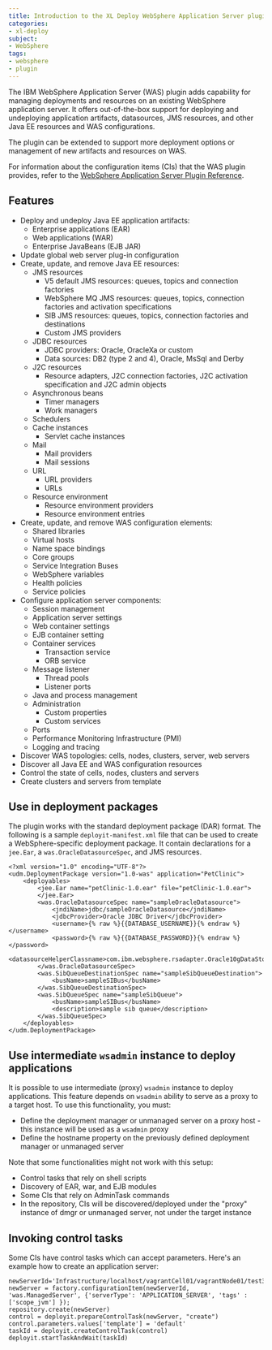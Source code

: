 ```yaml
---
title: Introduction to the XL Deploy WebSphere Application Server plugin
categories:
- xl-deploy
subject:
- WebSphere
tags:
- websphere
- plugin
---
```


The IBM WebSphere Application Server (WAS) plugin adds capability for managing deployments and resources on an existing WebSphere application server. It offers out-of-the-box support for deploying and undeploying application artifacts, datasources, JMS resources, and other Java EE resources and WAS configurations.

The plugin can be extended to support more deployment options or management of new artifacts and resources on WAS.

For information about the configuration items (CIs) that the WAS plugin provides, refer to the [WebSphere Application Server Plugin Reference](/xl-deploy/latest/wasPluginManual.html).

## Features

* Deploy and undeploy Java EE application artifacts:
    * Enterprise applications (EAR)
    * Web applications (WAR)
    * Enterprise JavaBeans (EJB JAR)
* Update global web server plug-in configuration
* Create, update, and remove Java EE resources:
    * JMS resources
        * V5 default JMS resources: queues, topics and connection factories
        * WebSphere MQ JMS resources: queues, topics, connection factories and activation specifications
        * SIB JMS resources: queues, topics, connection factories and destinations
        * Custom JMS providers
    * JDBC resources
        * JDBC providers: Oracle, OracleXa or custom
        * Data sources: DB2 (type 2 and 4), Oracle, MsSql and Derby
    * J2C resources
        * Resource adapters, J2C connection factories, J2C activation specification and J2C admin objects
    * Asynchronous beans
        * Timer managers
        * Work managers
    * Schedulers
    * Cache instances
        * Servlet cache instances
    * Mail
        * Mail providers
        * Mail sessions
    * URL
        * URL providers
        * URLs
    * Resource environment
        * Resource environment providers
        * Resource environment entries
* Create, update, and remove WAS configuration elements:
    * Shared libraries
    * Virtual hosts
    * Name space bindings
    * Core groups
    * Service Integration Buses
    * WebSphere variables
    * Health policies
    * Service policies
* Configure application server components:
    * Session management
    * Application server settings
    * Web container settings
    * EJB container setting
    * Container services
        * Transaction service
        * ORB service
    * Message listener
        * Thread pools
        * Listener ports
    * Java and process management
    * Administration
        * Custom properties
        * Custom services
    * Ports
    + Performance Monitoring Infrastructure (PMI)
    * Logging and tracing
* Discover WAS topologies: cells, nodes, clusters, server, web servers
* Discover all Java EE and WAS configuration resources
* Control the state of cells, nodes, clusters and servers
* Create clusters and servers from template

## Use in deployment packages

The plugin works with the standard deployment package (DAR) format. The following is a sample `deployit-manifest.xml` file that can be used to create a WebSphere-specific deployment package. It contain declarations for a `jee.Ear`, a `was.OracleDatasourceSpec`, and JMS resources.

    <?xml version="1.0" encoding="UTF-8"?>
    <udm.DeploymentPackage version="1.0-was" application="PetClinic">
        <deployables>
            <jee.Ear name="petClinic-1.0.ear" file="petClinic-1.0.ear">
            </jee.Ear>
            <was.OracleDatasourceSpec name="sampleOracleDatasource">
                <jndiName>jdbc/sampleOracleDatasource</jndiName>
                <jdbcProvider>Oracle JDBC Driver</jdbcProvider>
                <username>{% raw %}{{DATABASE_USERNAME}}{% endraw %}</username>
                <password>{% raw %}{{DATABASE_PASSWORD}}{% endraw %}</password>
                <datasourceHelperClassname>com.ibm.websphere.rsadapter.Oracle10gDataStoreHelper</datasourceHelperClassname>
            </was.OracleDatasourceSpec>
            <was.SibQueueDestinationSpec name="sampleSibQueueDestination">
                <busName>sampleSIBus</busName>
            </was.SibQueueDestinationSpec>
            <was.SibQueueSpec name="sampleSibQueue">
                <busName>sampleSIBus</busName>
                <description>sample sib queue</description>
            </was.SibQueueSpec>
        </deployables>
    </udm.DeploymentPackage>

## Use intermediate `wsadmin` instance to deploy applications

It is possible to use intermediate (proxy) `wsadmin` instance to deploy applications. This feature depends on `wsadmin` ability to serve as a proxy to a target host. To use this functionality, you must:

 * Define the deployment manager or unmanaged server on a proxy host - this instance will be used as a `wsadmin` proxy
 * Define the hostname property on the previously defined deployment manager or unmanaged server

Note that some functionalities might not work with this setup:

 * Control tasks that rely on shell scripts
 * Discovery of EAR, war, and EJB modules
 * Some CIs that rely on AdminTask commands
 * In the repository, CIs will be discovered/deployed under the "proxy" instance of dmgr or unmanaged server, not under the target instance

## Invoking control tasks

Some CIs have control tasks which can accept parameters. Here's an example how to create an application server:

    newServerId='Infrastructure/localhost/vagrantCell01/vagrantNode01/test3'
    newServer = factory.configurationItem(newServerId, 'was.ManagedServer', {'serverType': 'APPLICATION_SERVER', 'tags' : ['scope_jvm'] });
    repository.create(newServer)
    control = deployit.prepareControlTask(newServer, "create")
    control.parameters.values['template'] = 'default'
    taskId = deployit.createControlTask(control)
    deployit.startTaskAndWait(taskId)

